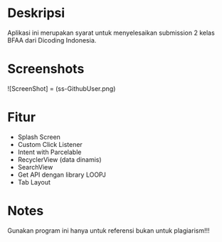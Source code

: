 # Deskripsi
Aplikasi ini merupakan syarat untuk menyelesaikan submission 2 kelas BFAA dari Dicoding Indonesia. 

# Screenshots
![ScreenShot] = (ss-GithubUser.png)

# Fitur
- Splash Screen
- Custom Click Listener
- Intent with Parcelable
- RecyclerView (data dinamis)
- SearchView
- Get API dengan library LOOPJ
- Tab Layout 

 # Notes
Gunakan program ini hanya untuk referensi bukan untuk plagiarism!!!
